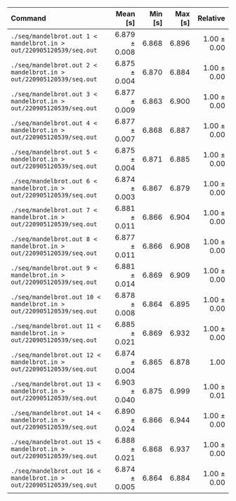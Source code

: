 | Command | Mean [s] | Min [s] | Max [s] | Relative |
|:---|---:|---:|---:|---:|
| `./seq/mandelbrot.out 1 < mandelbrot.in > out/220905120539/seq.out` | 6.879 ± 0.008 | 6.868 | 6.896 | 1.00 ± 0.00 |
| `./seq/mandelbrot.out 2 < mandelbrot.in > out/220905120539/seq.out` | 6.875 ± 0.004 | 6.870 | 6.884 | 1.00 ± 0.00 |
| `./seq/mandelbrot.out 3 < mandelbrot.in > out/220905120539/seq.out` | 6.877 ± 0.009 | 6.863 | 6.900 | 1.00 ± 0.00 |
| `./seq/mandelbrot.out 4 < mandelbrot.in > out/220905120539/seq.out` | 6.877 ± 0.007 | 6.868 | 6.887 | 1.00 ± 0.00 |
| `./seq/mandelbrot.out 5 < mandelbrot.in > out/220905120539/seq.out` | 6.875 ± 0.004 | 6.871 | 6.885 | 1.00 ± 0.00 |
| `./seq/mandelbrot.out 6 < mandelbrot.in > out/220905120539/seq.out` | 6.874 ± 0.003 | 6.867 | 6.879 | 1.00 ± 0.00 |
| `./seq/mandelbrot.out 7 < mandelbrot.in > out/220905120539/seq.out` | 6.881 ± 0.011 | 6.866 | 6.904 | 1.00 ± 0.00 |
| `./seq/mandelbrot.out 8 < mandelbrot.in > out/220905120539/seq.out` | 6.877 ± 0.011 | 6.866 | 6.908 | 1.00 ± 0.00 |
| `./seq/mandelbrot.out 9 < mandelbrot.in > out/220905120539/seq.out` | 6.881 ± 0.014 | 6.869 | 6.909 | 1.00 ± 0.00 |
| `./seq/mandelbrot.out 10 < mandelbrot.in > out/220905120539/seq.out` | 6.878 ± 0.008 | 6.864 | 6.895 | 1.00 ± 0.00 |
| `./seq/mandelbrot.out 11 < mandelbrot.in > out/220905120539/seq.out` | 6.885 ± 0.021 | 6.869 | 6.932 | 1.00 ± 0.00 |
| `./seq/mandelbrot.out 12 < mandelbrot.in > out/220905120539/seq.out` | 6.874 ± 0.004 | 6.865 | 6.878 | 1.00 |
| `./seq/mandelbrot.out 13 < mandelbrot.in > out/220905120539/seq.out` | 6.903 ± 0.040 | 6.875 | 6.999 | 1.00 ± 0.01 |
| `./seq/mandelbrot.out 14 < mandelbrot.in > out/220905120539/seq.out` | 6.890 ± 0.024 | 6.866 | 6.944 | 1.00 ± 0.00 |
| `./seq/mandelbrot.out 15 < mandelbrot.in > out/220905120539/seq.out` | 6.888 ± 0.021 | 6.868 | 6.937 | 1.00 ± 0.00 |
| `./seq/mandelbrot.out 16 < mandelbrot.in > out/220905120539/seq.out` | 6.874 ± 0.005 | 6.864 | 6.884 | 1.00 ± 0.00 |
